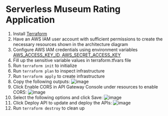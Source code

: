 # Serverless Museum Rating Application
1. Install [Terraform](https://developer.hashicorp.com/terraform/tutorials/aws-get-started/install-cli)
2. Have an AWS IAM user account with sufficient permissions to create the necessary resources shown in the architecture diagram
3. Configure AWS IAM credentials using environment variables [AWS_ACCESS_KEY_ID, AWS_SECRET_ACCESS_KEY](https://registry.terraform.io/providers/hashicorp/aws/latest/docs)
4. Fill up the sensitive variable values in terraform.tfvars file
5. Run ```terraform init``` to initialize
6. Run ```terraform plan``` to inspect infrastructure
7. Run ```terraform apply``` to create infrastructure
8. Copy the following outputs: ![image](https://github.com/user-attachments/assets/463eb40e-19db-4fb8-a333-cf28c5292302)
9. Click Enable CORS in API Gateway Console under resources to enable CORS: ![image](https://github.com/user-attachments/assets/5f73f972-b21c-4178-974d-45a8ec2f0366)
10. Select the following options and click Save: ![image](https://github.com/user-attachments/assets/ca3f42b0-25b5-4a17-8bc6-bc2a5f13e63a)
11. Click Deploy API to update and deploy the APIs: ![image](https://github.com/user-attachments/assets/63d0ce9f-b0d1-4c3e-b46c-2ffd8a078dec)
12. Run ```terraform destroy``` to clean up
